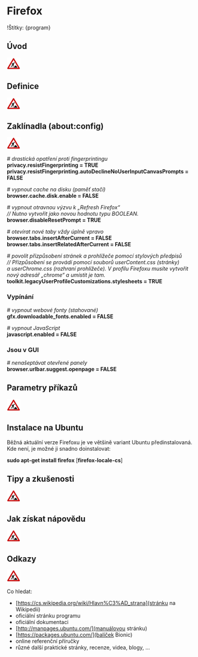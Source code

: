 <!--

Linux Kniha kouzel, kapitola Firefox
Copyright (c) 2019 Singularis <singularis@volny.cz>

Toto dílo je dílem svobodné kultury; můžete ho šířit a modifikovat pod
podmínkami licence Creative Commons Attribution-ShareAlike 4.0 International
vydané neziskovou organizací Creative Commons. Text licence je přiložený
k tomuto projektu nebo ho můžete najít na webové adrese:

https://creativecommons.org/licenses/by-sa/4.0/

-->

# Firefox

!Štítky: {program}

## Úvod
![ve výstavbě](../obrazky/ve-vystavbe.png)

## Definice
![ve výstavbě](../obrazky/ve-vystavbe.png)

## Zaklínadla (about:config)
![ve výstavbě](../obrazky/ve-vystavbe.png)

*# drastická opatření proti fingerprintingu*<br>
**privacy.resistFingerprinting = TRUE**<br>
**privacy.resistFingerprinting.autoDeclineNoUserInputCanvasPrompts = FALSE**

*# vypnout cache na disku (paměť stačí)*<br>
**browser.cache.disk.enable = FALSE**

*# vypnout otravnou výzvu k „Refresh Firefox“*<br>
*// Nutno vytvořit jako novou hodnotu typu BOOLEAN.*<br>
**browser.disableResetPrompt = TRUE**

*# otevírat nové taby vždy úplně vpravo*<br>
**browser.tabs.insertAfterCurrent = FALSE**<br>
**browser.tabs.insertRelatedAfterCurrent = FALSE**

*# povolit přizpůsobení stránek a prohlížeče pomocí stylových předpisů*<br>
*// Přizpůsobení se provádí pomocí souborů userContent.css (stránky) a userChrome.css (rozhraní prohlížeče). V profilu Firefoxu musíte vytvořit nový adresář „chrome“ a umístit je tam.*<br>
**toolkit.legacyUserProfileCustomizations.stylesheets = TRUE**

### Vypínání
*# vypnout webové fonty (stahované)*<br>
**gfx.downloadable\_fonts.enabled = FALSE**

*# vypnout JavaScript*<br>
**javascript.enabled = FALSE**


### Jsou v GUI
*# nenašeptávat otevřené panely*<br>
**browser.urlbar.suggest.openpage = FALSE**

## Parametry příkazů
![ve výstavbě](../obrazky/ve-vystavbe.png)


## Instalace na Ubuntu

Běžná aktuální verze Firefoxu je ve většině variant Ubuntu předinstalovaná. Kde není, je možné ji snadno doinstalovat:

**sudo apt-get install firefox** [**firefox-locale-cs**]

<!--
[ ] Prozkoumat transplantaci Firefoxu ESR z Debianu.
-->

## Tipy a zkušenosti
![ve výstavbě](../obrazky/ve-vystavbe.png)

## Jak získat nápovědu
![ve výstavbě](../obrazky/ve-vystavbe.png)

## Odkazy
![ve výstavbě](../obrazky/ve-vystavbe.png)

Co hledat:

* [https://cs.wikipedia.org/wiki/Hlavn%C3%AD_strana](stránku na Wikipedii)
* oficiální stránku programu
* oficiální dokumentaci
* [http://manpages.ubuntu.com/](manuálovou stránku)
* [https://packages.ubuntu.com/](balíček Bionic)
* online referenční příručky
* různé další praktické stránky, recenze, videa, blogy, ...
